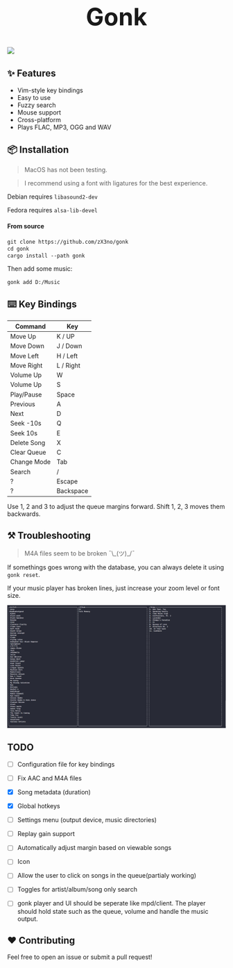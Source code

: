 <h1 align="center" style="font-size: 55px">Gonk</h1>

<div align="center" style="display:inline">
      <img src="media/gonk.gif">
</div>

## ✨ Features

- Vim-style key bindings
- Easy to use
- Fuzzy search
- Mouse support
- Cross-platform
- Plays FLAC, MP3, OGG and WAV

## 📦 Installation

> MacOS has not been testing.

> I recommend using a font with ligatures for the best experience.

Debian requires `libasound2-dev`

Fedora requires `alsa-lib-devel`

#### From source

```
git clone https://github.com/zX3no/gonk
cd gonk
cargo install --path gonk
```

Then add some music:
```
gonk add D:/Music
```

## ⌨️ Key Bindings

| Command     | Key       |
|-------------|-----------|
| Move Up     | K / UP    |
| Move Down   | J / Down  |
| Move Left   | H / Left  |
| Move Right  | L / Right |
| Volume Up   | W         |
| Volume Up   | S         |
| Play/Pause  | Space     |
| Previous    | A         |
| Next        | D         |
| Seek -10s   | Q         |
| Seek 10s    | E         |
| Delete Song | X         |
| Clear Queue | C         |
| Change Mode | Tab       |
| Search      | /         |
| ?           | Escape    |
| ?           | Backspace |

Use 1, 2 and 3 to adjust the queue margins forward. Shift 1, 2, 3 moves them backwards.

## ⚒️ Troubleshooting

> M4A files seem to be broken ¯\\\_(ツ)_/¯

If somethings goes wrong with the database, you can always delete it using `gonk reset`.

If your music player has broken lines, just increase your zoom level or font size.

![](media/broken.png)

## TODO

- [ ] Configuration file for key bindings

- [ ] Fix AAC and M4A files 

- [x] Song metadata (duration)

- [x] Global hotkeys

- [ ] Settings menu (output device, music directories)

- [ ] Replay gain support

- [ ] Automatically adjust margin based on viewable songs

- [ ] Icon

- [ ] Allow the user to click on songs in the queue(partialy working)

- [ ] Toggles for artist/album/song only search

- [ ] gonk player and UI should be seperate like mpd/client. The player should hold state such as the queue, volume and handle the music output.

## ❤️ Contributing

Feel free to open an issue or submit a pull request!
